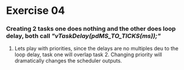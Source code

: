 # Exercise 04

### Creating 2 tasks one does nothing and the other does loop delay, both call *"vTaskDelay(pdMS_TO_TICKS(ms));"*

1. Lets play with priorities, since the delays are no multiples deu to the loop delay, task one will overlap task 2. Changing priority will dramatically changes the scheduler outputs.